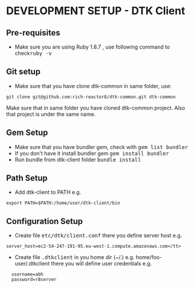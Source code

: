 DEVELOPMENT SETUP - DTK Client
==============================

Pre-requisites
----------------------

- Make sure you are using Ruby 1.8.7 , use following command to check<tt>ruby -v</tt>

Git setup
----------------------

- Make sure that you have clone dtk-common in same folder, use: 

```
git clone git@github.com:rich-reactor8/dtk-common.git dtk-common
```

Make sure that in same folder you have cloned dtk-common project. Also that project is under the same name.

Gem Setup
----------------------

- Make sure that you have bundler gem, check with <tt>gem list bundler</tt>
- If you don't have it install bundler gem <tt>gem install bundler</tt>
- Run bundle from dtk-client folder <tt>bundle install</tt>

Path Setup
----------------------

- Add dtk-client to PATH e.g.

```
export PATH=$PATH:/home/user/dtk-client/bin
```

Configuration Setup
----------------------

- Create file <tt>etc/dtk/client.conf</tt> there you define server host e.g.

```
server_host=ec2-54-247-191-95.eu-west-1.compute.amazonaws.com</tt>
```

- Create file <tt>.dtkclient</tt> in you home dir (~/.) e.g. home/foo-user/.dtkclient
  there you will define user credentials e.g.

```
  username=abh
  password=r8server
```
